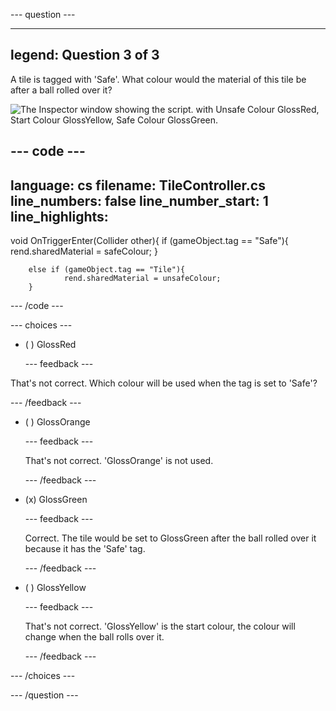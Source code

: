 
--- question ---

---
legend: Question 3 of 3
---

A tile is tagged with 'Safe'. What colour would the material of this tile be after a ball rolled over it?

![The Inspector window showing the script. with Unsafe Colour GlossRed, Start Colour GlossYellow, Safe Colour GlossGreen.](images/tag-question.png)

--- code ---
---
language: cs
filename: TileController.cs
line_numbers: false
line_number_start: 1
line_highlights: 
---

  void OnTriggerEnter(Collider other){
       if (gameObject.tag == "Safe"){
           rend.sharedMaterial = safeColour;
       }
       
        else if (gameObject.tag == "Tile"){
                rend.sharedMaterial = unsafeColour;
        }

--- /code ---

--- choices ---

- ( ) GlossRed


  --- feedback ---

That's not correct. Which colour will be used when the tag is set to 'Safe'?

  --- /feedback ---

- ( ) GlossOrange


  --- feedback ---

  That's not correct. 'GlossOrange' is not used. 

  --- /feedback ---

- (x) GlossGreen


  --- feedback ---

  Correct. The tile would be set to GlossGreen after the ball rolled over it because it has the 'Safe' tag.

  --- /feedback ---

- ( ) GlossYellow


  --- feedback ---
  
  That's not correct. 'GlossYellow' is the start colour, the colour will change when the ball rolls over it.

  --- /feedback ---

--- /choices ---

--- /question ---
